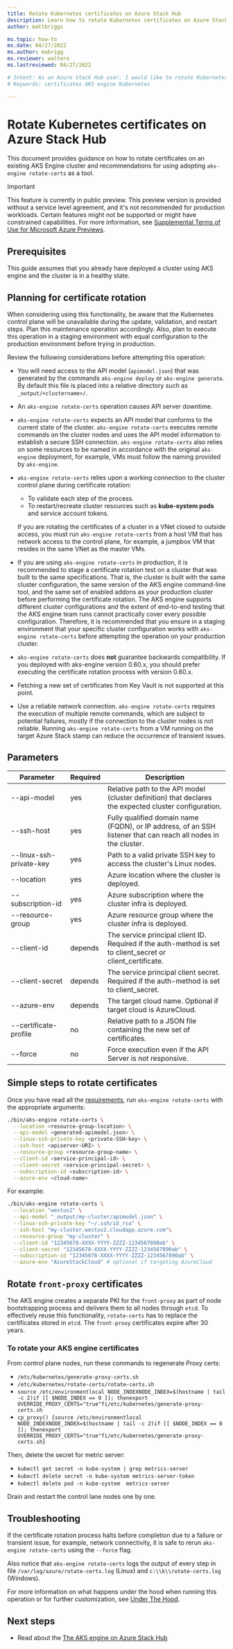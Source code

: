 ```yaml
---
title: Rotate Kubernetes certificates on Azure Stack Hub  
description: Learn how to rotate Kubernetes certificates on Azure Stack Hub.
author: mattbriggs

ms.topic: how-to
ms.date: 04/27/2022
ms.author: mabrigg
ms.reviewer: waltero
ms.lastreviewed: 04/27/2022

# Intent: As an Azure Stack Hub user, I would like to rotate Kubernetes certificates on a Kubernetes cluster so that I can keep my cluster secure.
# Keywords: certificates AKS engine Kubernetes

---
```


# Rotate Kubernetes certificates on Azure Stack Hub

This document provides guidance on how to rotate certificates on an existing AKS Engine cluster and recommendations for using adopting `aks-engine rotate-certs` as a tool.

> [!IMPORTANT]  
> This feature is currently in public preview.
> This preview version is provided without a service level agreement, and it's not recommended for production workloads. Certain features might not be supported or might have constrained capabilities. 
> For more information, see [Supplemental Terms of Use for Microsoft Azure Previews](https://azure.microsoft.com/support/legal/preview-supplemental-terms/).

## Prerequisites

This guide assumes that you already have deployed a cluster using AKS engine and the cluster is in a healthy state.
## Planning for certificate rotation

When considering using this functionality, be aware that the Kubernetes control plane will be unavailable during the update, validation, and restart steps. Plan this maintenance operation accordingly. Also, plan to execute this operation in a staging environment with equal configuration to the production environment before trying in production.

Review the following considerations before attempting this operation:

-  You will need access to the API model (`apimodel.json`) that was generated by the commands `aks-engine deploy` or `aks-engine generate`. By default this file is placed into a relative directory such as `_output/<clustername>/`.
-  An `aks-engine rotate-certs` operation causes API server downtime.
-  `aks-engine rotate-certs` expects an API model that conforms to the current state of the cluster. `aks-engine rotate-certs` executes remote commands on the cluster nodes and uses the API model information to establish a secure SSH connection. `aks-engine rotate-certs` also relies on some resources to be named in accordance with the original `aks-engine` deployment, for example, VMs must follow the naming provided by `aks-engine`.
-  `aks-engine rotate-certs` relies upon a working connection to the cluster control plane during certificate rotation:
    - To validate each step of the process.
    - To restart/recreate cluster resources such as **kube-system pods** and service account tokens.

    If you are rotating the certificates of a cluster in a VNet closed to outside access, you must run `aks-engine rotate-certs` from a host VM that has network access to the control plane, for example, a jumpbox VM that resides in the same VNet as the master VMs.

- If you are using `aks-engine rotate-certs` in production, it is recommended to stage a certificate rotation test on a cluster that was built to the same specifications. That is, the cluster is built with the same cluster configuration, the same version of the AKS engine command-line tool, and the same set of enabled addons as your production cluster before performing the certificate rotation. The AKS engine supports different cluster configurations and the extent of end-to-end testing that the AKS engine team runs cannot practically cover every possible configuration. Therefore, it is recommended that you ensure in a staging environment that your specific cluster configuration works with `aks-engine rotate-certs` before attempting the operation on your production cluster.
-  `aks-engine rotate-certs` does **not** guarantee backwards compatibility. If you deployed with aks-engine version 0.60.x, you should prefer executing the certificate rotation process with version 0.60.x.
-  Fetching a new set of certificates from Key Vault is not supported at this point.
- Use a reliable network connection. `aks-engine rotate-certs` requires the execution of multiple remote commands, which are subject to potential failures, mostly if the connection to the cluster nodes is not reliable. Running `aks-engine rotate-certs` from a VM running on the target Azure Stack stamp can reduce the occurrence of transient issues.

## Parameters

| Parameter           | Required | Description |
| --- | --- | --- |
| --api-model             | yes          | Relative path to the API model (cluster definition) that declares the expected cluster configuration.       |
| --ssh-host              | yes          | Fully qualified domain name (FQDN), or IP address, of an SSH listener that can reach all nodes in the cluster.                            |
| --linux-ssh-private-key | yes          | Path to a valid private SSH key to access the cluster's Linux nodes.                                        |
| --location              | yes          | Azure location where the cluster is deployed.                                                               |
| --subscription-id       | yes          | Azure subscription where the cluster infra is deployed.                                                     |
| --resource-group        | yes          | Azure resource group where the cluster infra is deployed.                                                   |
| --client-id             | depends      | The service principal client ID. Required if the auth-method is set to client_secret or client_certificate. |
| --client-secret         | depends      | The service principal client secret. Required if the auth-method is set to client_secret.                   |
| --azure-env             | depends      | The target cloud name. Optional if target cloud is AzureCloud.                                              |
| --certificate-profile   | no           | Relative path to a JSON file containing the new set of certificates.                                        |
| --force                 | no           | Force execution even if the API Server is not responsive.                                                       |

## Simple steps to rotate certificates

Once you have read all the [requirements](https://github.com/Azure/aks-engine/blob/master/docs/topics/rotate-certs.md#pre-requirements), run `aks-engine rotate-certs` with the appropriate arguments:

```bash  
./bin/aks-engine rotate-certs \
  --location <resource-group-location> \
  --api-model <generated-apimodel.json> \
  --linux-ssh-private-key <private-SSH-key> \
  --ssh-host <apiserver-URI> \
  --resource-group <resource-group-name> \
  --client-id <service-principal-id> \
  --client-secret <service-principal-secret> \
  --subscription-id <subscription-id> \
  --azure-env <cloud-name>
```

For example:

```bash  
./bin/aks-engine rotate-certs \
  --location "westus2" \
  --api-model "_output/my-cluster/apimodel.json" \
  --linux-ssh-private-key "~/.ssh/id_rsa" \
  --ssh-host "my-cluster.westus2.cloudapp.azure.com"\
  --resource-group "my-cluster" \
  --client-id "12345678-XXXX-YYYY-ZZZZ-1234567890ab" \
  --client-secret "12345678-XXXX-YYYY-ZZZZ-1234567890ab" \
  --subscription-id "12345678-XXXX-YYYY-ZZZZ-1234567890ab" \
  --azure-env "AzureStackCloud" # optional if targeting AzureCloud
```

## Rotate `front-proxy` certificates

The AKS engine creates a separate PKI for  the `front-proxy` as part of node bootstrapping process and delivers them to all nodes through `etcd`. To effectively reuse this functionality, `rotate-certs` has to replace the certificates stored in `etcd`. The `front-proxy` certificates expire after 30 years.
### To rotate your AKS engine certificates

From control plane nodes, run these commands to regenerate Proxy certs:
 - `/etc/kubernetes/generate-proxy-certs.sh`
 - `/etc/kubernetes/rotate-certs/rotate-certs.sh`
 - `source /etc/environmentlocal NODE_INDEXNODE_INDEX=$(hostname | tail -c 2)if [[ $NODE_INDEX == 0 ]]; thenexport OVERRIDE_PROXY_CERTS="true"fi/etc/kubernetes/generate-proxy-certs.sh`
 - `cp_proxy() {source /etc/environmentlocal NODE_INDEXNODE_INDEX=$(hostname | tail -c 2)if [[ $NODE_INDEX == 0 ]]; thenexport OVERRIDE_PROXY_CERTS="true"fi/etc/kubernetes/generate-proxy-certs.sh}`

Then, delete the secret for metric server:
 - `kubectl get secret -n kube-system | grep metrics-server`
 - `kubectl delete secret -n kube-system metrics-server-token`
 - `kubectl delete pod -n kube-system  metrics-server
`

Drain and restart the control lane nodes one by one.
 
## Troubleshooting

If the certificate rotation process halts before completion due to a failure or transient issue, for example, network connectivity, it is safe to rerun `aks-engine rotate-certs` using the `--force` flag.

Also notice that `aks-engine rotate-certs` logs the output of every step in file `/var/log/azure/rotate-certs.log` (Linux) and `c:\\k\\rotate-certs.log` (Windows).

For more information on what happens under the hood when running this operation or for further customization, see [Under The Hood](https://github.com/Azure/aks-engine/blob/master/docs/topics/rotate-certs.md#under-the-hood).

## Next steps

- Read about the [The AKS engine on Azure Stack Hub](azure-stack-kubernetes-aks-engine-overview.md)  
